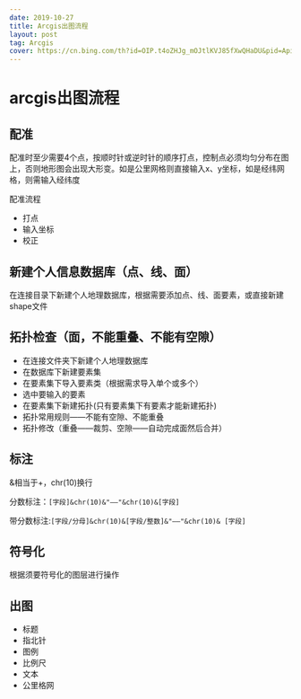 ```yaml
---
date: 2019-10-27
title: Arcgis出图流程
layout: post
tag: Arcgis
cover: https://cn.bing.com/th?id=OIP.t4oZHJg_mOJtlKVJ85fXwQHaDU&pid=Api&rs=1
---
```


# arcgis出图流程

## 配准

配准时至少需要4个点，按顺时针或逆时针的顺序打点，控制点必须均匀分布在图上，否则地形图会出现大形变。如是公里网格则直接输入x、y坐标，如是经纬网格，则需输入经纬度

配准流程

- 打点
- 输入坐标
- 校正

## 新建个人信息数据库（点、线、面）

在连接目录下新建个人地理数据库，根据需要添加点、线、面要素，或直接新建shape文件

## 拓扑检查（面，不能重叠、不能有空隙）

- 在连接文件夹下新建个人地理数据库
- 在数据库下新建要素集
- 在要素集下导入要素类（根据需求导入单个或多个）
- 选中要输入的要素
- 在要素集下新建拓扑(只有要素集下有要素才能新建拓扑)
- 拓扑常用规则——不能有空隙、不能重叠
- 拓扑修改（重叠——裁剪、空隙——自动完成面然后合并）

## 标注

&相当于+，chr(10)换行

分数标注：`[字段]&chr(10)&"——"&chr(10)&[字段]`

带分数标注:`[字段/分母]&chr(10)&[字段/整数]&"——"&chr(10)& [字段]  `

## 符号化

根据须要符号化的图层进行操作

## 出图

- 标题
- 指北针
- 图例
- 比例尺
- 文本
- 公里格网